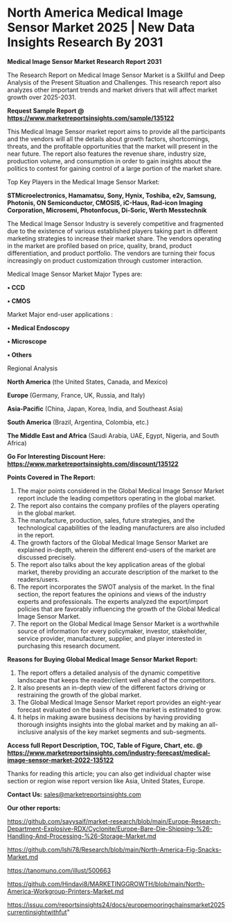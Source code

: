 # North America Medical Image Sensor Market 2025 | New Data Insights Research By 2031

<strong>Medical Image Sensor Market Research Report 2031</strong>

The Research Report on Medical Image Sensor Market is a Skillful and Deep Analysis of the Present Situation and Challenges. This research report also analyzes other important trends and market drivers that will affect market growth over 2025-2031.

<strong>Request Sample Report @ <a href=https://www.marketreportsinsights.com/sample/135122>https://www.marketreportsinsights.com/sample/135122</a></strong>

This Medical Image Sensor market report aims to provide all the participants and the vendors will all the details about growth factors, shortcomings, threats, and the profitable opportunities that the market will present in the near future. The report also features the revenue share, industry size, production volume, and consumption in order to gain insights about the politics to contest for gaining control of a large portion of the market share.

Top Key Players in the Medical Image Sensor Market:

<strong>STMicroelectronics, Hamamatsu, Sony, Hynix, Toshiba, e2v, Samsung, Photonis, ON Semiconductor, CMOSIS, iC-Haus, Rad-icon Imaging Corporation, Microsemi, Photonfocus, Di-Soric, Werth Messtechnik</strong>

The Medical Image Sensor Industry is severely competitive and fragmented due to the existence of various established players taking part in different marketing strategies to increase their market share. The vendors operating in the market are profiled based on price, quality, brand, product differentiation, and product portfolio. The vendors are turning their focus increasingly on product customization through customer interaction.

Medical Image Sensor Market Major Types are:

<strong>• CCD

• CMOS</strong>

Market Major end-user applications :

<strong>• Medical Endoscopy

• Microscope

• Others</strong>

Regional Analysis

</u><strong><b>North America</b></strong> (the United States, Canada, and Mexico)

<strong><b>Europe </b></strong>(Germany, France, UK, Russia, and Italy)

<strong><b>Asia-Pacific</b></strong> (China, Japan, Korea, India, and Southeast Asia)

<strong><b>South America</b></strong> (Brazil, Argentina, Colombia, etc.)

<strong><b>The Middle East and Africa</b></strong> (Saudi Arabia, UAE, Egypt, Nigeria, and South Africa)

<strong>Go For Interesting Discount Here: <a href=https://www.marketreportsinsights.com/discount/135122>https://www.marketreportsinsights.com/discount/135122</a></strong>

<strong>Points Covered in The Report:</strong>
<ol>
  <li>The major points considered in the Global Medical Image Sensor Market report include the leading competitors operating in the global market.</li>
  <li>The report also contains the company profiles of the players operating in the global market.</li>
  <li>The manufacture, production, sales, future strategies, and the technological capabilities of the leading manufacturers are also included in the report.</li>
  <li>The growth factors of the Global Medical Image Sensor Market are explained in-depth, wherein the different end-users of the market are discussed precisely.</li>
  <li>The report also talks about the key application areas of the global market, thereby providing an accurate description of the market to the readers/users.</li>
  <li>The report incorporates the SWOT analysis of the market. In the final section, the report features the opinions and views of the industry experts and professionals. The experts analyzed the export/import policies that are favorably influencing the growth of the Global Medical Image Sensor Market.</li>
  <li>The report on the Global Medical Image Sensor Market is a worthwhile source of information for every policymaker, investor, stakeholder, service provider, manufacturer, supplier, and player interested in purchasing this research document.</li>
</ol>
<strong>Reasons for Buying Global Medical Image Sensor Market Report:</strong>

<ol>
  <li>The report offers a detailed analysis of the dynamic competitive landscape that keeps the reader/client well ahead of the competitors.</li>
  <li>It also presents an in-depth view of the different factors driving or restraining the growth of the global market.</li>
  <li>The Global Medical Image Sensor Market report provides an eight-year forecast evaluated on the basis of how the market is estimated to grow.</li>
  <li>It helps in making aware business decisions by having providing thorough insights insights into the global market and by making an all-inclusive analysis of the key market segments and sub-segments.</li>
</ol>
<strong>Access full Report Description, TOC, Table of Figure, Chart, etc. @ <a href=https://www.marketreportsinsights.com/industry-forecast/medical-image-sensor-market-2022-135122>https://www.marketreportsinsights.com/industry-forecast/medical-image-sensor-market-2022-135122</a></strong>


Thanks for reading this article; you can also get individual chapter wise section or region wise report version like Asia, United States, Europe.

<strong>Contact Us:</strong>
sales@marketreportsinsights.com

<strong>Our other reports:</strong>

<a href=https://github.com/sayysaif/market-research/blob/main/Europe-Research-Department-Explosive-RDX/Cyclonite/Europe-Bare-Die-Shipping-%26-Handling-And-Processing-%26-Storage-Market.md>https://github.com/sayysaif/market-research/blob/main/Europe-Research-Department-Explosive-RDX/Cyclonite/Europe-Bare-Die-Shipping-%26-Handling-And-Processing-%26-Storage-Market.md</a>

<a href=https://github.com/Ishi78/Research/blob/main/North-America-Fig-Snacks-Market.md>https://github.com/Ishi78/Research/blob/main/North-America-Fig-Snacks-Market.md</a>

<a href=https://tanomuno.com/illust/500663>https://tanomuno.com/illust/500663</a>

<a href=https://github.com/Hindavi8/MARKETINGGROWTH/blob/main/North-America-Workgroup-Printers-Market.md>https://github.com/Hindavi8/MARKETINGGROWTH/blob/main/North-America-Workgroup-Printers-Market.md</a>

<a href=https://issuu.com/reportsinsights24/docs/europemooringchainsmarket2025currentinsightwithfut>https://issuu.com/reportsinsights24/docs/europemooringchainsmarket2025currentinsightwithfut</a>"
